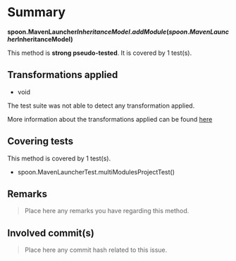 # Summary
**spoon.MavenLauncher$InheritanceModel.addModule(spoon.MavenLauncher$InheritanceModel)**

This method is **strong pseudo-tested**.
It is covered by 1 test(s). 


## Transformations applied

- void


The test suite was not able to detect any transformation applied.

More information about the transformations applied can be found [here](https://github.com/STAMP-project/pitest-descartes)

## Covering tests
This method is covered by 1 test(s).
* spoon.MavenLauncherTest.multiModulesProjectTest()


## Remarks
> Place here any remarks you have regarding this method.

## Involved commit(s)

> Place here any commit hash related to this issue.
